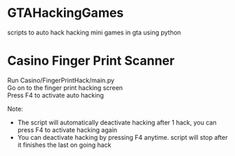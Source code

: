 # GTAHackingGames
scripts to auto hack hacking mini games in gta using python

# Casino Finger Print Scanner
Run Casino/FingerPrintHack/main.py <br />
Go on to the finger print hacking screen <br />
Press F4 to activate auto hacking <br />

Note:
- The script will automatically deactivate hacking after 1 hack, you can press F4 to activate hacking again
- You can deactivate hacking by pressing F4 anytime. script will stop after it finishes the last on going hack
